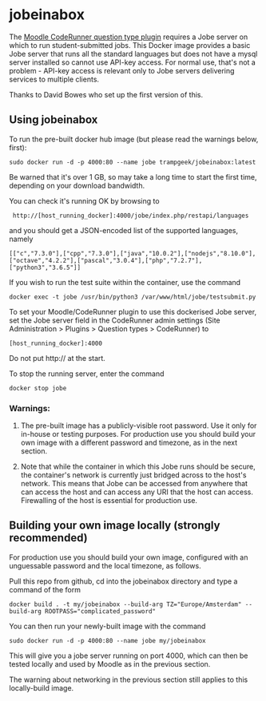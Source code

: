 # jobeinabox

The [Moodle CodeRunner question type plugin](https://moodle.org/plugins/qtype_coderunner) requires a Jobe server on which to run student-submitted jobs. This Docker image provides a basic Jobe server that runs all the standard languages but does not have a mysql server installed so cannot use API-key access. For normal use, that's not a problem - API-key access is relevant only to Jobe servers delivering services to multiple clients.

Thanks to David Bowes who set up the first version of this.

## Using jobeinabox

To run the pre-built docker hub image (but please read the warnings below, first):

    sudo docker run -d -p 4000:80 --name jobe trampgeek/jobeinabox:latest

Be warned that it's over 1 GB, so may take a long time to start the first time, depending on your download bandwidth.

You can check it's running OK by browsing to

     http://[host_running_docker]:4000/jobe/index.php/restapi/languages
and you should get a JSON-encoded list of the supported languages, namely

    [["c","7.3.0"],["cpp","7.3.0"],["java","10.0.2"],["nodejs","8.10.0"],["octave","4.2.2"],["pascal","3.0.4"],["php","7.2.7"],["python3","3.6.5"]]

If you wish to run the test suite within the container, use the command

    docker exec -t jobe /usr/bin/python3 /var/www/html/jobe/testsubmit.py

To set your Moodle/CodeRunner plugin to use this dockerised Jobe server, set the Jobe server field in the CodeRunner admin settings (Site Administration > Plugins > Question types > CodeRunner) to

    [host_running_docker]:4000

Do not put http:// at the start.

To stop the running server, enter the command

    docker stop jobe

### Warnings:

1. The pre-built image has a publicly-visible root password. Use it only
   for in-house or testing purposes. For production use you should build your
   own image with a different password and timezone, as in the next section.

1. Note that while the container in which this Jobe runs should be secure, the container's network is currently just bridged across to the host's network. This means that Jobe can be accessed from anywhere that can access the host and can access any URI that the host can access. Firewalling of the host is essential for production use.


## Building your own image locally (strongly recommended)

For production use you should build your own image, configured with an
unguessable password and the local timezone, as follows.

Pull this repo from github, cd into the jobeinabox directory and type a command
of the form

    docker build . -t my/jobeinabox --build-arg TZ="Europe/Amsterdam" --build-arg ROOTPASS="complicated_password"

You can then run your newly-built image with the command

    sudo docker run -d -p 4000:80 --name jobe my/jobeinabox

This will give you a jobe server running on port 4000, which can then be
tested locally and used by Moodle as in the previous section.

The warning about networking in the previous section still applies to this
locally-build image.
